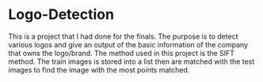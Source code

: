 # Logo-Detection
This is a project that I had done for the finals. 
The purpose is to detect various logos and give an output of the basic information of the company that owns the logo/brand. 
The method used in this project is the SIFT method. The train images is stored into a list then are matched with the test images to find the image with 
the most points matched.
